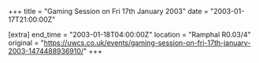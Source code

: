 +++
title = "Gaming Session on Fri 17th January 2003"
date = "2003-01-17T21:00:00Z"

[extra]
end_time = "2003-01-18T04:00:00Z"
location = "Ramphal R0.03/4"
original = "https://uwcs.co.uk/events/gaming-session-on-fri-17th-january-2003-1474488936910/"
+++



